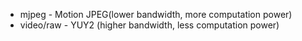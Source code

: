  - mjpeg - Motion JPEG(lower bandwidth, more computation power)
 - video/raw - YUY2 (higher bandwidth, less computation power)
